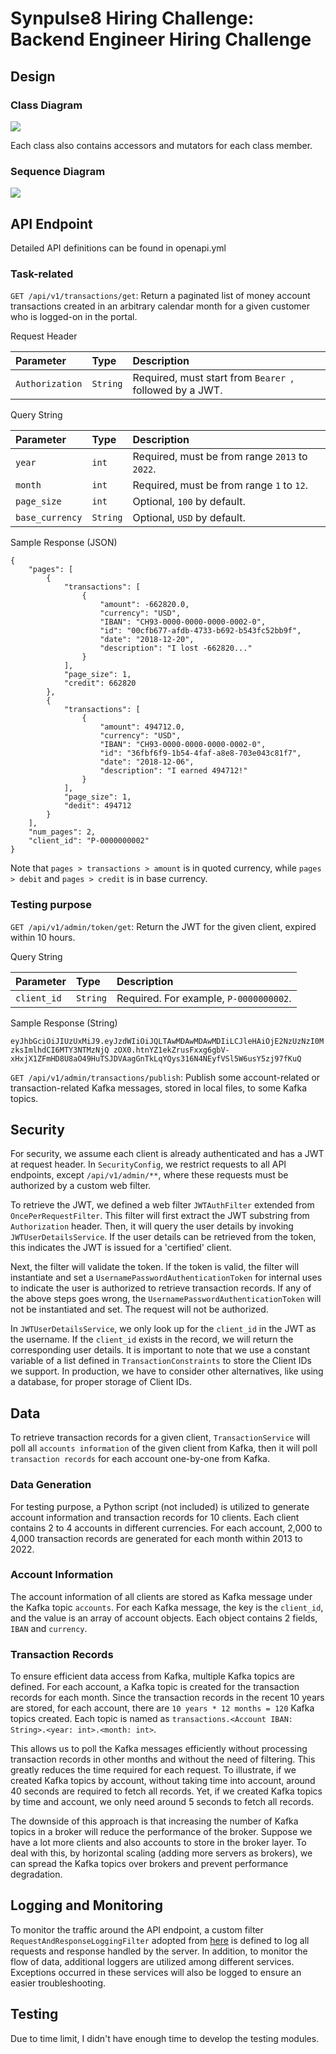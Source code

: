# Synpulse8 Hiring Challenge: Backend Engineer Hiring Challenge

## Design
### Class Diagram
![](./diagrams/Class%20Diagram.png)

Each class also contains accessors and mutators for each class member.


### Sequence Diagram
![](./diagrams/Sequence%20Diagram.png)


## API Endpoint
Detailed API definitions can be found in openapi.yml

### Task-related
`GET /api/v1/transactions/get`: Return a paginated list of money account transactions 
created in an arbitrary calendar month for a given customer who is logged-on in the portal.

Request Header

| Parameter        | Type     | Description                                             |
|:-----------------|:---------|:--------------------------------------------------------|
| `Authorization` | `String` | Required, must start from `Bearer `, followed by a JWT. |

Query String

| Parameter       | Type     | Description                                    |
|:----------------|:---------|:-----------------------------------------------|
| `year`          | `int`    | Required, must be from range `2013` to `2022`. |
| `month`         | `int`    | Required, must be from range `1` to `12`.      |
| `page_size`     | `int`    | Optional, `100` by default.                    |
| `base_currency` | `String` | Optional, `USD` by default.                    |

Sample Response (JSON)
```
{
    "pages": [
        {
            "transactions": [
                {
                    "amount": -662820.0,
                    "currency": "USD",
                    "IBAN": "CH93-0000-0000-0000-0002-0",
                    "id": "00cfb677-afdb-4733-b692-b543fc52bb9f",
                    "date": "2018-12-20",
                    "description": "I lost -662820..."
                }
            ],
            "page_size": 1,
            "credit": 662820
        },
        {
            "transactions": [
                {
                    "amount": 494712.0,
                    "currency": "USD",
                    "IBAN": "CH93-0000-0000-0000-0002-0",
                    "id": "36fbf6f9-1b54-4faf-a8e8-703e043c81f7",
                    "date": "2018-12-06",
                    "description": "I earned 494712!"
                }
            ],
            "page_size": 1,
            "dedit": 494712
        }
    ],
    "num_pages": 2,
    "client_id": "P-0000000002"
}
```

Note that `pages > transactions > amount` is in quoted currency, while `pages > debit` and 
`pages > credit` is in base currency.


### Testing purpose
`GET /api/v1/admin/token/get`: Return the JWT for the given client, expired within 10 hours.

Query String

| Parameter   | Type     | Description                            |
|:------------|:---------|:---------------------------------------|
| `client_id` | `String` | Required. For example, `P-0000000002`. |

Sample Response (String)

`eyJhbGciOiJIUzUxMiJ9.eyJzdWIiOiJQLTAwMDAwMDAwMDIiLCJleHAiOjE2NzUzNzI0MzksImlhdCI6MTY3NTMzNjQ
zOX0.htnYZ1ekZrusFxxg6gbV-xHxjX1ZFmHD8U8aO49HuTSJDVAagGnTkLqYQys316N4NEyfVSl5W6usY5zj97fKuQ`


`GET /api/v1/admin/transactions/publish`: Publish some account-related or 
transaction-related Kafka messages, stored in local files, to some Kafka topics.


## Security
For security, we assume each client is already authenticated and has a JWT at request header. 
In `SecurityConfig`, we restrict requests to all API endpoints, except `/api/v1/admin/**`, 
where these requests must be authorized by a custom web filter.

To retrieve the JWT, we defined a web filter `JWTAuthFilter` extended from 
`OncePerRequestFilter`. This filter will first extract the JWT substring from `Authorization` 
header. Then, it will query the user details by invoking `JWTUserDetailsService`. If 
the user details can be retrieved from the token, this indicates the JWT is issued for a 
'certified' client. 

Next, the filter will validate the token. If the token is valid, the 
filter will instantiate and set a `UsernamePasswordAuthenticationToken` for internal uses 
to indicate the user is authorized to retrieve transaction records. If any of the above steps 
goes wrong, the `UsernamePasswordAuthenticationToken` will not be instantiated and set. The 
request will not be authorized.

In `JWTUserDetailsService`, we only look up for the `client_id` in the JWT as the username. 
If the `client_id` exists in the record, we will return the corresponding user details. 
It is important to note that we use a constant variable of a list defined in 
`TransactionConstraints` to store the Client IDs we support. In production, we have to 
consider other alternatives, like using a database, for proper storage of Client IDs.

## Data
To retrieve transaction records for a given client, `TransactionService` will poll all 
`accounts information` of the given client from Kafka, then it will poll `transaction records` 
for each account one-by-one from Kafka.


### Data Generation
For testing purpose, a Python script (not included) is utilized to generate account information 
and transaction records for 10 clients. Each client contains 2 to 4 accounts in different 
currencies. For each account, 2,000 to 4,000 transaction records are generated for each month 
within 2013 to 2022.


### Account Information
The account information of all clients are stored as Kafka message under the Kafka topic 
`accounts`. For each Kafka message, the key is the `client_id`, and the value is an array 
of account objects. Each object contains 2 fields, `IBAN` and `currency`.


### Transaction Records
To ensure efficient data access from Kafka, multiple Kafka topics are defined. For each 
account, a Kafka topic is created for the transaction records for each month. Since the 
transaction records in the recent 10 years are stored, for each account, there are 
`10 years * 12 months = 120` Kafka topics created. Each topic is named as 
`transactions.<Account IBAN: String>.<year: int>.<month: int>`.

This allows us to poll the Kafka messages efficiently without processing transaction records 
in other months and without the need of filtering. This greatly reduces the time required 
for each request. To illustrate, if we created Kafka topics by account, without taking 
time into account, around 40 seconds are required to fetch all records. Yet, if we created 
Kafka topics by time and account, we only need around 5 seconds to fetch all records.

The downside of this approach is that increasing the number of Kafka topics in a broker will 
reduce the performance of the broker. Suppose we have a lot more clients and also accounts to 
store in the broker layer. To deal with this, by horizontal scaling (adding more servers as 
brokers), we can spread the Kafka topics over brokers and prevent performance degradation.


## Logging and Monitoring
To monitor the traffic around the API endpoint, a custom filter `RequestAndResponseLoggingFilter` 
adopted from [here](https://gist.github.com/michael-pratt/89eb8800be8ad47e79fe9edab8945c69) is 
defined to log all requests and response handled by the server. In addition, to monitor the 
flow of data, additional loggers are utilized among different services. Exceptions occurred 
in these services will also be logged to ensure an easier troubleshooting.


## Testing
Due to time limit, I didn't have enough time to develop the testing modules.